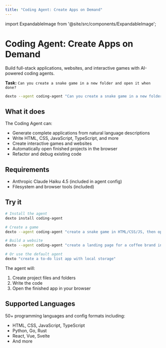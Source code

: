 ```yaml
---
title: "Coding Agent: Create Apps on Demand"
---
```


import ExpandableImage from '@site/src/components/ExpandableImage';

# Coding Agent: Create Apps on Demand

Build full-stack applications, websites, and interactive games with AI-powered coding agents.

**Task:** `Can you create a snake game in a new folder and open it when done?`

```bash
dexto --agent coding-agent "Can you create a snake game in a new folder and open it when done?"
```

<ExpandableImage src="/assets/coding_agent_demo.gif" alt="Snake Game Development Demo" title="Coding Agent: Create Apps on Demand" width={900} />

## What it does

The Coding Agent can:
- Generate complete applications from natural language descriptions
- Write HTML, CSS, JavaScript, TypeScript, and more
- Create interactive games and websites
- Automatically open finished projects in the browser
- Refactor and debug existing code

## Requirements

- Anthropic Claude Haiku 4.5 (included in agent config)
- Filesystem and browser tools (included)

## Try it

```bash
# Install the agent
dexto install coding-agent

# Create a game
dexto --agent coding-agent "create a snake game in HTML/CSS/JS, then open it in the browser"

# Build a website
dexto --agent coding-agent "create a landing page for a coffee brand inspired by star wars"

# Or use the default agent
dexto "create a to-do list app with local storage"
```

The agent will:
1. Create project files and folders
2. Write the code
3. Open the finished app in your browser

## Supported Languages

50+ programming languages and config formats including:
- HTML, CSS, JavaScript, TypeScript
- Python, Go, Rust
- React, Vue, Svelte
- And more
